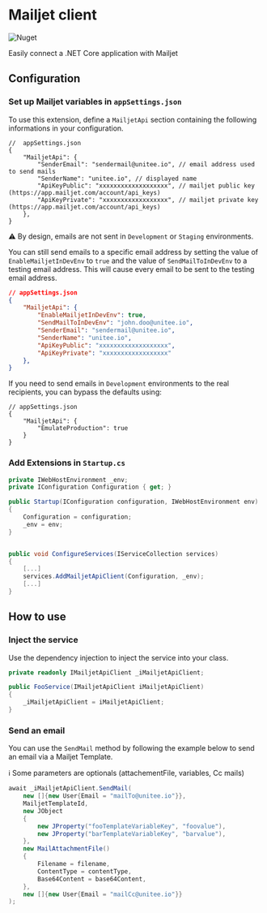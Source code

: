 # Mailjet client

![Nuget](https://img.shields.io/nuget/v/Unitee.MailjetApiClient.ApiClient)

Easily connect a .NET Core application with Mailjet

## Configuration

### Set up Mailjet variables in `appSettings.json`

To use this extension, define a `MailjetApi` section containing the following informations in your configuration. 

```jsonc
//  appSettings.json
{
    "MailjetApi": {
        "SenderEmail": "sendermail@unitee.io", // email address used to send mails
        "SenderName": "unitee.io", // displayed name
        "ApiKeyPublic": "xxxxxxxxxxxxxxxxxxx", // mailjet public key (https://app.mailjet.com/account/api_keys)
        "ApiKeyPrivate": "xxxxxxxxxxxxxxxxxx", // mailjet private key (https://app.mailjet.com/account/api_keys)
    },
}
```

:warning: By design, emails are not sent in `Development` or `Staging` environments.

You can still send emails to a specific email address by setting the value of `EnableMailjetInDevEnv` to `true` and the value of `SendMailToInDevEnv` to a testing email address. This will cause every email to be sent to the testing email address.

```json
// appSettings.json
{
    "MailjetApi": {
        "EnableMailjetInDevEnv": true,
        "SendMailToInDevEnv": "john.doo@unitee.io",
        "SenderEmail": "sendermail@unitee.io",
        "SenderName": "unitee.io",
        "ApiKeyPublic": "xxxxxxxxxxxxxxxxxxx",
        "ApiKeyPrivate": "xxxxxxxxxxxxxxxxxx"
    },
}
```

If you need to send emails in `Development` environments to the real recipients, you can bypass the defaults using:

```jsonc
// appSettings.json
{
    "MailjetApi": {
        "EmulateProduction": true
    }
}
```

### Add Extensions in `Startup.cs`

```cs
private IWebHostEnvironment _env;
private IConfiguration Configuration { get; }

public Startup(IConfiguration configuration, IWebHostEnvironment env)
{
    Configuration = configuration;
    _env = env;
}


public void ConfigureServices(IServiceCollection services)
{
    [...]
    services.AddMailjetApiClient(Configuration, _env);
    [...]
}
``` 

## How to use

### Inject the service

Use the dependency injection to inject the service into your class.

```cs
private readonly IMailjetApiClient _iMailjetApiClient;

public FooService(IMailjetApiClient iMailjetApiClient)
{
    _iMailjetApiClient = iMailjetApiClient;
}
``` 

### Send an email

You can use the `SendMail` method by following the example below to send an email via a Mailjet Template.

:information_source: Some parameters are optionals (attachementFile, variables, Cc mails)

```cs
await _iMailjetApiClient.SendMail(
    new []{new User{Email = "mailTo@unitee.io"}},
    MailjetTemplateId,
    new JObject
    {
        new JProperty("fooTemplateVariableKey", "foovalue"),
        new JProperty("barTemplateVariableKey", "barvalue"),
    },
    new MailAttachmentFile()
    {
        Filename = filename,
        ContentType = contentType,
        Base64Content = base64Content,
    },
    new []{new User{Email = "mailCc@unitee.io"}}
);
```



